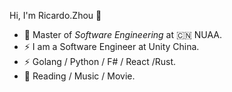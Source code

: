 Hi, I'm Ricardo.Zhou 👋


- 🍻 Master of _Software Engineering_ at 🇨🇳 NUAA.
- ⚡ I am a Software Engineer at Unity China.
- ⚡ Golang / Python / F# / React /Rust.
- 🏃 Reading / Music / Movie.

